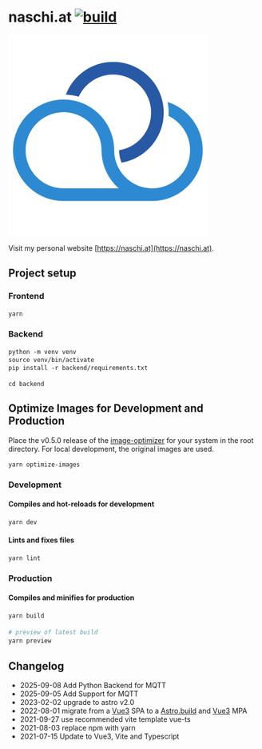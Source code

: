 # naschi.at [![build](https://github.com/naschidaniel/naschi/actions/workflows/build.yml/badge.svg)](https://github.com/naschidaniel/naschi/actions/workflows/build.yml)

![Logo naschi.at](./public/NaschiLogo.png "naschi.at")

Visit my personal website [https://naschi.at](https://naschi.at).

## Project setup

### Frontend
``` sh
yarn
```

### Backend

```
python -m venv venv
source venv/bin/activate
pip install -r backend/requirements.txt

cd backend
```

## Optimize Images for Development and Production

Place the v0.5.0 release of the [image-optimizer](https://github.com/naschidaniel/image-optimizer) for your system in the root directory. For local development, the original images are used.

```sh
yarn optimize-images
```

### Development
#### Compiles and hot-reloads for development
```sh
yarn dev
```

#### Lints and fixes files
```sh
yarn lint
```

### Production
#### Compiles and minifies for production
```sh
yarn build

# preview of latest build
yarn preview
```

## Changelog

- 2025-09-08 Add Python Backend for MQTT
- 2025-09-05 Add Support for MQTT
- 2023-02-02 upgrade to astro v2.0
- 2022-08-01 migrate from a [Vue3](https://vuejs.org/) SPA to a [Astro.build](https://astro.build/) and [Vue3](https://vuejs.org/) MPA
- 2021-09-27 use recommended vite template vue-ts 
- 2021-08-03 replace npm with yarn
- 2021-07-15 Update to Vue3, Vite and Typescript
